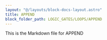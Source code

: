```yaml
---
layout: "@/layouts/block-docs-layout.astro"
title: APPEND
block_folder_path: LOGIC_GATES/LOOPS/APPEND
---
```


This is the Markdown file for APPEND

